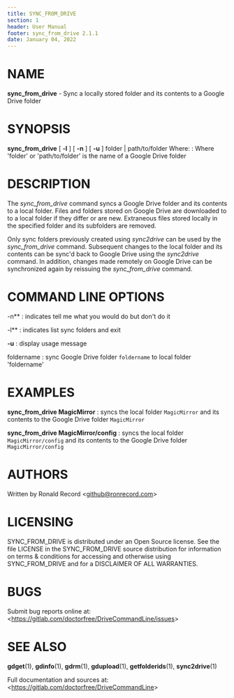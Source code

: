 ```yaml
---
title: SYNC_FROM_DRIVE
section: 1
header: User Manual
footer: sync_from_drive 2.1.1
date: January 04, 2022
---
```

# NAME
**sync_from_drive** - Sync a locally stored folder and its contents to a Google Drive folder

# SYNOPSIS
**sync_from_drive** [ **-l** ] [ **-n** ] [ **-u** ] folder | path/to/folder
Where:
: Where 'folder' or 'path/to/folder' is the name of a Google Drive folder

# DESCRIPTION
The *sync_from_drive* command syncs a Google Drive folder and its contents
to a local folder. Files and folders stored on Google Drive are downloaded
to to a local folder if they differ or are new. Extraneous files stored
locally in the specified folder and its subfolders are removed.

Only sync folders previously created using *sync2drive* can be used by
the *sync_from_drive* command. Subsequent changes to the local folder
and its contents can be sync'd back to Google Drive using the
*sync2drive* command. In addition, changes made remotely on Google Drive
can be synchronized again by reissuing the *sync_from_drive* command.

# COMMAND LINE OPTIONS
-n**
: indicates tell me what you would do but don't do it

-l**
: indicates list sync folders and exit

**-u**
: display usage message

foldername
: sync Google Drive folder `foldername` to local folder 'foldername'

# EXAMPLES
**sync_from_drive MagicMirror**
: syncs the local folder `MagicMirror` and its contents to the Google Drive folder `MagicMirror`

**sync_from_drive MagicMirror/config**
: syncs the local folder `MagicMirror/config` and its contents to the Google Drive folder `MagicMirror/config`

# AUTHORS
Written by Ronald Record &lt;github@ronrecord.com&gt;

# LICENSING
SYNC_FROM_DRIVE is distributed under an Open Source license.
See the file LICENSE in the SYNC_FROM_DRIVE source distribution
for information on terms &amp; conditions for accessing and
otherwise using SYNC_FROM_DRIVE and for a DISCLAIMER OF ALL WARRANTIES.

# BUGS
Submit bug reports online at: &lt;https://gitlab.com/doctorfree/DriveCommandLine/issues&gt;

# SEE ALSO
**gdget**(1), **gdinfo**(1), **gdrm**(1), **gdupload**(1), **getfolderids**(1), **sync2drive**(1)

Full documentation and sources at: &lt;https://gitlab.com/doctorfree/DriveCommandLine&gt;

